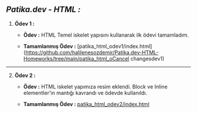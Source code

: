 ## *Patika.dev - HTML :*

1. **Ödev 1 :**
   
    - **Ödev :** HTML Temel iskelet yapısını kullanarak ilk ödevi tamamladım.

    - **Tamamlanmış Ödev :** [patika_html_odev1/index.html](https://github.com/halilenesozdemir/Patika.dev-HTML-Homeworks/tree/main/patika_html_oCancel changesdev1)

---

2. **Ödev 2 :**
   
    - **Ödev :** HTML iskelet yapımıza resim eklendi. Block ve Inline elementler'in mantığı kavrandı ve ödevde kullanıldı.

    - **Tamamlanmış Ödev :** [patika_html_odev2/index.html](https://github.com/halilenesozdemir/Patika.dev-HTML-Homeworks/tree/main/patika_html_odev2)
